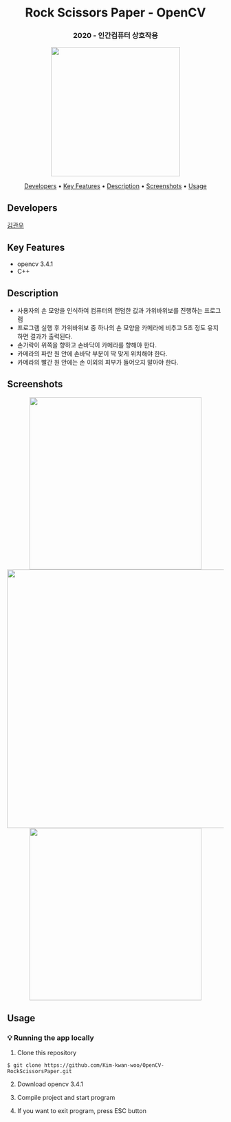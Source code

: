 <h1 align="center">
  Rock Scissors Paper - OpenCV
</h1>
<h3 align="center">
  2020 - 인간컴퓨터 상호작용
</h3>
<p align="center">
  <img src="https://user-images.githubusercontent.com/62555935/103210729-e5191a80-4949-11eb-8d9c-b24c961e2b9f.png" width="300"/>
</p>

<p align="center">
  <a href="#developers">Developers</a> •
  <a href="#key-features">Key Features</a> •
  <a href="#description">Description</a> •
  <a href="#screenshots">Screenshots</a> •
  <a href="#usage">Usage</a>
</p>

## Developers

[김관우](https://github.com/Kim-kwan-woo)

## Key Features

- opencv 3.4.1
- C++

## Description

- 사용자의 손 모양을 인식하여 컴퓨터의 랜덤한 값과 가위바위보를 진행하는 프로그램
- 프로그램 실행 후 가위바위보 중 하나의 손 모양을 카메라에 비추고 5초 정도 유지하면 결과가 출력된다.
- 손가락이 위쪽을 향하고 손바닥이 카메라를 향해야 한다.
- 카메라의 파란 원 안에 손바닥 부분이 딱 맞게 위치해야 한다.
- 카메라의 빨간 원 안에는 손 이외의 피부가 들어오지 말아야 한다.

## Screenshots

<p align="center">
<img src="https://user-images.githubusercontent.com/62555935/103211383-64f3b480-494b-11eb-800f-fe395df12769.png", width="400"/>
<img src="https://user-images.githubusercontent.com/62555935/103211389-691fd200-494b-11eb-99e8-6b506a922378.png", width="600"/>
<img src="https://user-images.githubusercontent.com/62555935/103211394-6ae99580-494b-11eb-82d9-fcd3d62d3098.png", width="400"/>
</p>

## Usage

### :bulb: Running the app locally

1. Clone this repository

```terminal
$ git clone https://github.com/Kim-kwan-woo/OpenCV-RockScissorsPaper.git
```

2. Download opencv 3.4.1

3. Compile project and start program

4. If you want to exit program, press ESC button
